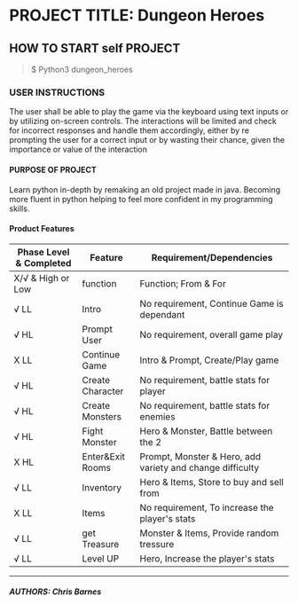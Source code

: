# PROJECT TITLE: Dungeon Heroes

## HOW TO START self PROJECT

> $ Python3 dungeon_heroes

### USER INSTRUCTIONS

The user shall be able to play the game via the keyboard using text inputs or by utilizing on-screen controls. The interactions will be limited and check for incorrect responses and handle them accordingly, either by re prompting the user for a correct input or by wasting their chance, given the importance or value of the interaction

#### PURPOSE OF PROJECT

Learn python in-depth by remaking an old project made in java. Becoming more fluent in python helping to feel more confident in my programming skills.

#### Product Features

Phase Level & Completed |   Feature     | Requirement/Dependencies
------------------------| --------------| --------------
X/√ & High or Low       |  function         | Function; From & For
√  LL                   |  Intro            | No requirement, Continue Game is dependant
√  HL                   |  Prompt User      | No requirement, overall game play
X  LL                   |  Continue Game    | Intro & Prompt, Create/Play game
√  HL                   |  Create Character | No requirement, battle stats for player
√  HL                   |  Create Monsters  | No requirement, battle stats for enemies
√  HL                   |  Fight Monster    | Hero & Monster, Battle between the 2
X  HL                   |  Enter&Exit Rooms | Prompt, Monster & Hero, add variety and change difficulty
√  LL                   |  Inventory        | Hero & Items, Store to buy and sell from
X  LL                   |  Items            | No requirement, To increase the player's stats
√  LL                   |  get Treasure     | Monster & Items, Provide random tressure
√  LL                   |  Level UP         | Hero, Increase the player's stats
----------------

##### AUTHORS: Chris Barnes
